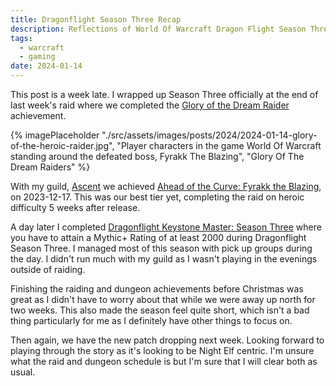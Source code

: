 ```yaml
---
title: Dragonflight Season Three Recap
description: Reflections of World Of Warcraft Dragon Flight Season Three.
tags:
  - warcraft
  - gaming
date: 2024-01-14
---
```


This post is a week late. I wrapped up Season Three officially at the end of last week's raid where we completed the [Glory of the Dream Raider](https://www.wowhead.com/achievement=19349/glory-of-the-dream-raider) achievement.

{% imagePlaceholder "./src/assets/images/posts/2024/2024-01-14-glory-of-the-heroic-raider.jpg", "Player characters in the game World Of Warcraft standing around the defeated boss, Fyrakk The Blazing", "Glory Of The Dream Raiders" %}

With my guild, [Ascent](https://raider.io/ascent) we achieved [Ahead of the Curve: Fyrakk the Blazing](https://www.wowhead.com/achievement=19350/ahead-of-the-curve-fyrakk-the-blazing), on 2023-12-17. This was our best tier yet, completing the raid on heroic difficulty 5 weeks after release. 

A day later I completed [Dragonflight Keystone Master: Season Three](https://www.wowhead.com/achievement=19011/dragonflight-keystone-master-season-three) where you have to attain a Mythic+ Rating of at least 2000 during Dragonflight Season Three. I managed most of this season with pick up groups during the day. I didn't run much with my guild as I wasn't playing in the evenings outside of raiding.

Finishing the raiding and dungeon achievements before Christmas was great as I didn't have to worry about that while we were away up north for two weeks. This also made the season feel quite short, which isn't a bad thing particularly for me as I definitely have other things to focus on. 

Then again, we have the new patch dropping next week. Looking forward to playing through the story as it's looking to be Night Elf centric. I'm unsure what the raid and dungeon schedule is but I'm sure that I will clear both as usual.

